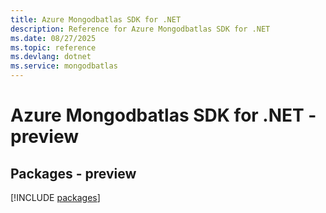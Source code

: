 ```yaml
---
title: Azure Mongodbatlas SDK for .NET
description: Reference for Azure Mongodbatlas SDK for .NET
ms.date: 08/27/2025
ms.topic: reference
ms.devlang: dotnet
ms.service: mongodbatlas
---
```

# Azure Mongodbatlas SDK for .NET - preview
## Packages - preview
[!INCLUDE [packages](mongodbatlas-index.md)]